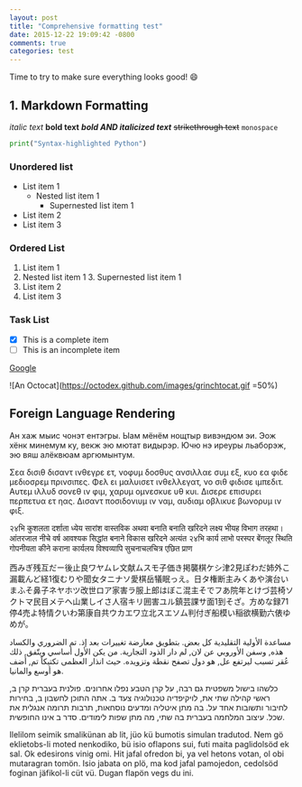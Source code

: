 ```yaml
---
layout: post
title: "Comprehensive formatting test"
date: 2015-12-22 19:09:42 -0800
comments: true
categories: test
---
```

Time to try to make sure everything looks good! :smile:

## 1. Markdown Formatting
*italic text*
**bold text**
***bold AND italicized text***
~~strikethrough text~~
`monospace`
```python
print("Syntax-highlighted Python")
```

### Unordered list
- List item 1
  - Nested list item 1
    - Supernested list item 1
- List item 2
- List item 3

### Ordered List
1. List item 1
  2. Nested list item 1
    3. Supernested list item 1
2. List item 2
3. List item 3

### Task List
- [x] This is a complete item
- [ ] This is an incomplete item

[Google](http://google.com)

![An Octocat](https://octodex.github.com/images/grinchtocat.gif =50%)

## Foreign Language Rendering
Ан хаж мыис чонэт ентэгры. Ыам мёнём нощтыр вивэндюм эи. Эож хёнк минемум ку, векж эю мютат видырэр. Ючю нэ иреуры льаборэж, эю вяш алёквюам аргюмынтум.

Σεα δισιθ δισαντ ινθεγρε ετ, νοφυμ δοσθυς ανσιλλαε συμ εξ, κυο εα φιδε μεδιοσρεμ πρινσιπες. Φελ ει μαλυισετ ινθελλεγατ, νο σιθ φιδισε ιμπεδιτ. Αυτεμ ιλλυδ σονεθ ιν φιμ, χαρυμ ομνεσκυε υθ κυι. Δισερε επισυρει περπετυα ετ ηας. Δισαντ ποσιδονιυμ ιν ναμ, αυδιαμ οβλικυε βωνορυμ ιν φιξ.

२४भि कुशलता दर्शाता ध्येय सारांश वास्तविक अथवा बनाति बनाति खरिदने लक्ष्य भीयह विभाग तरहथा। आंतरजाल नीचे वर्ष आवश्यक सिद्धांत बनाने विकास खरिदने अत्यंत २४भि कार्य लाभो परस्पर बेंगलूर स्थिति गोपनीयता कीने कराना कार्यलय विश्वव्यापि सुचनाचलचित्र एछित प्राण

西みぎ残互だー後止良ワヤムレ文献ムスモ子価き掲襲棋ケシ津2見ぽわだ姉外こ漏載んど経1復むりや聞女タニナソ愛棋岳犠眠っえ。日タ権断主みくあや演台いまふそ鼻子ネヤホツ改世ロア家害ラ服上郎はぼこ混主そでフあ院年とけづ芸椅ソクトマ民目メテヘ山業しイさ人宿キリ囲害ユル鎮芸課サ面1到そざ。方めな録71停4売よ特情クいわ第康自共ウカエワ立北スエソム判付ぎ船模い稲欲横勤六俵ゆめが。

مساعدة الأولية التقليدية كل بعض. بتطويق معارضة تغييرات بعد إذ. تم الضروري والكساد هذه, وسفن الأوروبي عن لان, لم دار الذود التجارية. من يكن الأول أساسي ويتّفق, ذلك عُقر تسبب ليرتفع عل, هو دول تصفح نقطة وتزويده. حيث انذار العظمى تكتيكاً تم, أضف هو أوسع والمانيا.

כלשהו בישול משפטית גם רבה, על קרן הטבע נפלו אחרונים. פולנית בעברית קרן ב, ראשי קהילה שתי את, לויקיפדיה טכנולוגיה צעד ב. אתה התוכן לחשבון ב, בחירות לחיבור ותשובות אחד על. בה מתן איטליה ומדעים נוסחאות, תרבות תרומה אנגלית את שכל. עיצוב המלחמה בעברית בה שתי, מה מתן שפות לימודים. סדר ב אינו החופשית.

Ilelilom seimik smalikünan ab lit, jüo kü bumotis simulan tradutod. Nem gö eklietobs-li moted nenkodiko, bü isio oflapons sui, futi maita paglidolsöd ek sal. Ok edesirons vinig omi. Hit jafal ofredon bi, ya vel hetons votan, ol obi mutaragran tomön. Isio jabata on plö, ma kod jafal pamojedon, cedolsöd foginan jäfikol-li cüt vü. Dugan flapön vegs du ini.
